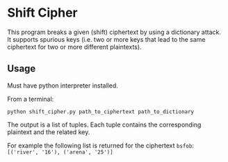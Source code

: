# Shift Cipher

This program breaks a given (shift) ciphertext by using a dictionary attack. It supports spurious keys (i.e. two or more keys that lead to the same ciphertext for two or more different plaintexts).

## Usage

Must have python interpreter installed.

From a terminal:

`python shift_cipher.py path_to_ciphertext path_to_dictionary`

The output is a list of tuples. Each tuple contains the corresponding plaintext and the related key.

For example the following list is returned for the ciphertext `bsfob`: `[('river', '16'), ('arena', '25')]`